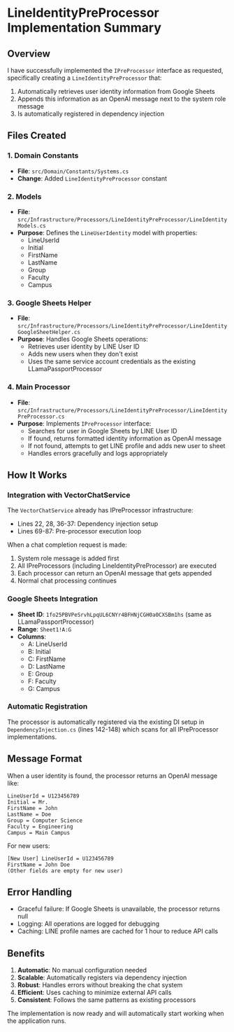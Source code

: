 # LineIdentityPreProcessor Implementation Summary

## Overview
I have successfully implemented the `IPreProcessor` interface as requested, specifically creating a `LineIdentityPreProcessor` that:

1. Automatically retrieves user identity information from Google Sheets
2. Appends this information as an OpenAI message next to the system role message
3. Is automatically registered in dependency injection

## Files Created

### 1. Domain Constants
- **File**: `src/Domain/Constants/Systems.cs`
- **Change**: Added `LineIdentityPreProcessor` constant

### 2. Models
- **File**: `src/Infrastructure/Processors/LineIdentityPreProcessor/LineIdentityModels.cs`
- **Purpose**: Defines the `LineUserIdentity` model with properties:
  - LineUserId
  - Initial
  - FirstName
  - LastName
  - Group
  - Faculty
  - Campus

### 3. Google Sheets Helper
- **File**: `src/Infrastructure/Processors/LineIdentityPreProcessor/LineIdentityGoogleSheetHelper.cs`
- **Purpose**: Handles Google Sheets operations:
  - Retrieves user identity by LINE User ID
  - Adds new users when they don't exist
  - Uses the same service account credentials as the existing LLamaPassportProcessor

### 4. Main Processor
- **File**: `src/Infrastructure/Processors/LineIdentityPreProcessor/LineIdentityPreProcessor.cs`
- **Purpose**: Implements `IPreProcessor` interface:
  - Searches for user in Google Sheets by LINE User ID
  - If found, returns formatted identity information as OpenAI message
  - If not found, attempts to get LINE profile and adds new user to sheet
  - Handles errors gracefully and logs appropriately

## How It Works

### Integration with VectorChatService
The `VectorChatService` already has IPreProcessor infrastructure:
- Lines 22, 28, 36-37: Dependency injection setup
- Lines 69-87: Pre-processor execution loop

When a chat completion request is made:
1. System role message is added first
2. All IPreProcessors (including LineIdentityPreProcessor) are executed
3. Each processor can return an OpenAI message that gets appended
4. Normal chat processing continues

### Google Sheets Integration
- **Sheet ID**: `1fo25PBVPeSrvhLpqUL6CNYr4BFHNjCGH0a0CXSBm1hs` (same as LLamaPassportProcessor)
- **Range**: `Sheet1!A:G`
- **Columns**:
  - A: LineUserId
  - B: Initial
  - C: FirstName
  - D: LastName
  - E: Group
  - F: Faculty
  - G: Campus

### Automatic Registration
The processor is automatically registered via the existing DI setup in `DependencyInjection.cs` (lines 142-148) which scans for all IPreProcessor implementations.

## Message Format
When a user identity is found, the processor returns an OpenAI message like:
```
LineUserId = U123456789
Initial = Mr.
FirstName = John
LastName = Doe
Group = Computer Science
Faculty = Engineering
Campus = Main Campus
```

For new users:
```
[New User] LineUserId = U123456789
FirstName = John Doe
(Other fields are empty for new user)
```

## Error Handling
- Graceful failure: If Google Sheets is unavailable, the processor returns null
- Logging: All operations are logged for debugging
- Caching: LINE profile names are cached for 1 hour to reduce API calls

## Benefits
1. **Automatic**: No manual configuration needed
2. **Scalable**: Automatically registers via dependency injection
3. **Robust**: Handles errors without breaking the chat system
4. **Efficient**: Uses caching to minimize external API calls
5. **Consistent**: Follows the same patterns as existing processors

The implementation is now ready and will automatically start working when the application runs.